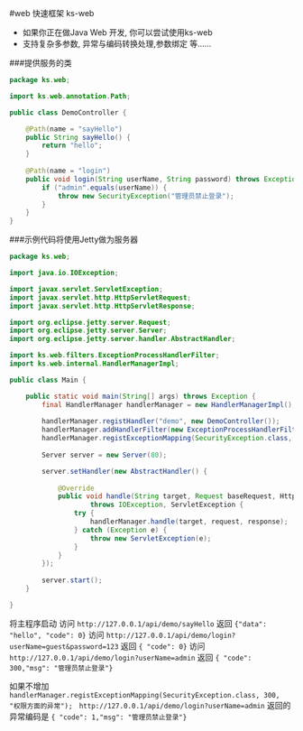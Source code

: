 #web 快速框架 ks-web

- 如果你正在做Java Web 开发, 你可以尝试使用ks-web
- 支持复杂多参数, 异常与编码转换处理,参数绑定 等......

###提供服务的类
```java
package ks.web;

import ks.web.annotation.Path;

public class DemoController {

	@Path(name = "sayHello")
	public String sayHello() {
		return "hello";
	}
	
	@Path(name = "login")
	public void login(String userName, String password) throws Exception {
		if ("admin".equals(userName)) {
			throw new SecurityException("管理员禁止登录");
		}
	}
}
```
###示例代码将使用Jetty做为服务器
```java
package ks.web;

import java.io.IOException;

import javax.servlet.ServletException;
import javax.servlet.http.HttpServletRequest;
import javax.servlet.http.HttpServletResponse;

import org.eclipse.jetty.server.Request;
import org.eclipse.jetty.server.Server;
import org.eclipse.jetty.server.handler.AbstractHandler;

import ks.web.filters.ExceptionProcessHandlerFilter;
import ks.web.internal.HandlerManagerImpl;

public class Main {

	public static void main(String[] args) throws Exception {
		final HandlerManager handlerManager = new HandlerManagerImpl();
		
		handlerManager.registHandler("demo", new DemoController());
		handlerManager.addHandlerFilter(new ExceptionProcessHandlerFilter());
		handlerManager.registExceptionMapping(SecurityException.class, 300, "权限方面的异常");
		
		Server server = new Server(80);

		server.setHandler(new AbstractHandler() {
						
			@Override
			public void handle(String target, Request baseRequest, HttpServletRequest request, HttpServletResponse response)
					throws IOException, ServletException {
				try {
					handlerManager.handle(target, request, response);
				} catch (Exception e) {
					throw new ServletException(e);
				}
			}
		});
		
		server.start();
	}

}
```
将主程序启动
访问 `http://127.0.0.1/api/demo/sayHello` 
返回 `{"data": "hello", "code": 0}`
访问 `http://127.0.0.1/api/demo/login?userName=guest&password=123`
返回 `{ "code": 0}`
访问 `http://127.0.0.1/api/demo/login?userName=admin`
返回 `{ "code": 300,"msg": "管理员禁止登录"}`

如果不增加 `handlerManager.registExceptionMapping(SecurityException.class, 300, "权限方面的异常");`  
`http://127.0.0.1/api/demo/login?userName=admin` 返回的异常编码是 `{ "code": 1,"msg": "管理员禁止登录"}`
